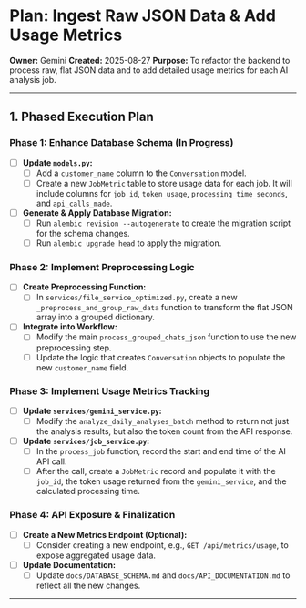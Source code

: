 # Plan: Ingest Raw JSON Data & Add Usage Metrics

**Owner:** Gemini
**Created:** 2025-08-27
**Purpose:** To refactor the backend to process raw, flat JSON data and to add detailed usage metrics for each AI analysis job.

---

## 1. Phased Execution Plan

### Phase 1: Enhance Database Schema (In Progress)
- [ ] **Update `models.py`:**
    - [ ] Add a `customer_name` column to the `Conversation` model.
    - [ ] Create a new `JobMetric` table to store usage data for each job. It will include columns for `job_id`, `token_usage`, `processing_time_seconds`, and `api_calls_made`.
- [ ] **Generate & Apply Database Migration:**
    - [ ] Run `alembic revision --autogenerate` to create the migration script for the schema changes.
    - [ ] Run `alembic upgrade head` to apply the migration.

### Phase 2: Implement Preprocessing Logic
- [ ] **Create Preprocessing Function:**
    - [ ] In `services/file_service_optimized.py`, create a new `_preprocess_and_group_raw_data` function to transform the flat JSON array into a grouped dictionary.
- [ ] **Integrate into Workflow:**
    - [ ] Modify the main `process_grouped_chats_json` function to use the new preprocessing step.
    - [ ] Update the logic that creates `Conversation` objects to populate the new `customer_name` field.

### Phase 3: Implement Usage Metrics Tracking
- [ ] **Update `services/gemini_service.py`:**
    - [ ] Modify the `analyze_daily_analyses_batch` method to return not just the analysis results, but also the token count from the API response.
- [ ] **Update `services/job_service.py`:**
    - [ ] In the `process_job` function, record the start and end time of the AI API call.
    - [ ] After the call, create a `JobMetric` record and populate it with the `job_id`, the token usage returned from the `gemini_service`, and the calculated processing time.

### Phase 4: API Exposure & Finalization
- [ ] **Create a New Metrics Endpoint (Optional):**
    - [ ] Consider creating a new endpoint, e.g., `GET /api/metrics/usage`, to expose aggregated usage data.
- [ ] **Update Documentation:**
    - [ ] Update `docs/DATABASE_SCHEMA.md` and `docs/API_DOCUMENTATION.md` to reflect all the new changes.

---

